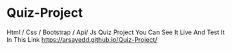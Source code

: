 # Quiz-Project
Html / Css / Bootstrap / Api/ Js Quiz Project
You Can See It Live And Test It In This Link https://arsayedd.github.io/Quiz-Project/
